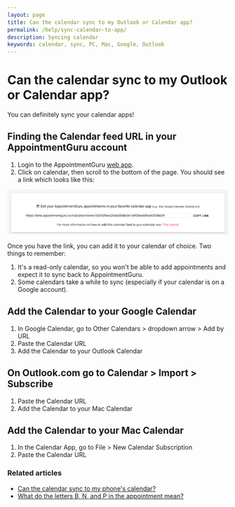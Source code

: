 ```yaml
---
layout: page
title: Can the calendar sync to my Outlook or Calendar app?
permalink: /help/sync-calendar-to-app/
description: Syncing calendar
keywords: calendar, sync, PC, Mac, Google, Outlook
---
```


# Can the calendar sync to my Outlook or Calendar app?

You can definitely sync your calendar apps!

## Finding the Calendar feed URL in your AppointmentGuru account

1. Login to the AppointmentGuru [web app](https://portal.appointmentguru.co).
2. Click on calendar, then scroll to the bottom of the page. You should see a link which looks like this:

![Calendar-subscribe-link](/help/images/calendar/calendar-subscribe-link.png)

Once you have the link, you can add it to your calendar of choice. Two things to remember:

1. It's a read-only calendar, so you won't be able to add appointments and expect it to sync back to AppointmentGuru.
2. Some calendars take a while to sync (especially if your calendar is on a Google account).

## Add the Calendar to your Google Calendar

1. In Google Calendar, go to Other Calendars > dropdown arrow > Add by URL
2. Paste the Calendar URL
3. Add the Calendar to your Outlook Calendar

## On Outlook.com go to Calendar > Import > Subscribe

1. Paste the Calendar URL
2. Add the Calendar to your Mac Calendar

## Add the Calendar to your Mac Calendar

1. In the Calendar App, go to File > New Calendar Subscription
2. Paste the Calendar URL

### Related articles

* [Can the calendar sync to my phone's calendar?](/help/sync-calendar-to-phone)
* [What do the letters B, N, and P in the appointment mean?](/help/appointment-status)
